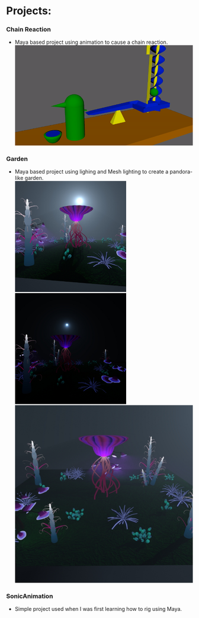 # Projects:<br />
### Chain Reaction<br />
+ Maya based project using animation to cause a chain reaction.
   <img src="ChainReaction/images/ChainReaction.gif" >

### Garden<br />
+ Maya based project using lighing and Mesh lighting to create a pandora-like garden.<br />
<img src="Garden/images/test3.jpg" width="300" height="300"> <img src="Garden/images/test4.jpg" width="300" height="300"> <img src="Garden/images/test2.jpg">


### SonicAnimation<br />
+ Simple project used when I was first learning how to rig using Maya.

